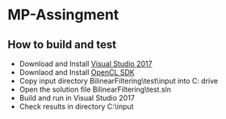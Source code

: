 # MP-Assingment

## How to build and test
- Download and Install [Visual Studio 2017](https://www.visualstudio.com/ko/downloads/)
- Downlaod and Install [OpenCL SDK](https://software.intel.com/en-us/intel-opencl)
- Copy input directory BilinearFiltering\test\input into C: drive
- Open the solution file BilinearFiltering\test.sln
- Build and run in Visual Studio 2017
- Check results in directory C:\input
